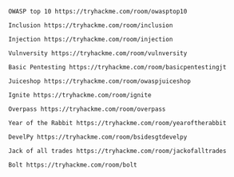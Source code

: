 
    OWASP top 10 https://tryhackme.com/room/owasptop10
    
    Inclusion https://tryhackme.com/room/inclusion
    
    Injection https://tryhackme.com/room/injection
    
    Vulnversity https://tryhackme.com/room/vulnversity
    
    Basic Pentesting https://tryhackme.com/room/basicpentestingjt
    
    Juiceshop https://tryhackme.com/room/owaspjuiceshop
    
    Ignite https://tryhackme.com/room/ignite
    
    Overpass https://tryhackme.com/room/overpass
    
    Year of the Rabbit https://tryhackme.com/room/yearoftherabbit
    
    DevelPy https://tryhackme.com/room/bsidesgtdevelpy
    
    Jack of all trades https://tryhackme.com/room/jackofalltrades
    
    Bolt https://tryhackme.com/room/bolt
